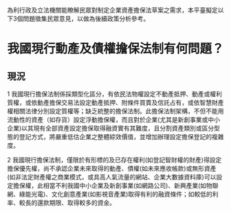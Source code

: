 為利行政及立法機關能瞭解民眾對制定企業資產擔保法草案之需求，本平臺擬定以下3個問題徵集民眾意見，以做為後續政策分析參考。

# 我國現行動產及債權擔保法制有何問題？
## 現況

1 我國現行擔保法制係採類型化區分，有依民法物權設定不動產抵押、動產或權利質權，或依動產擔保交易法設定動產抵押、附條件買賣及信託占有，或依智慧財產權相關法律分別設定質權等；缺乏統整的擔保法制。此擔保法制架構，不但不能用流動性的資產（如存貨）設定浮動擔保權，而且對於企業(尤其是新創事業或中小企業)以其現有全部資產設定擔保取得融資實有其難度，且分割資產類別或區分型態的登記方式，將嚴重低估企業之整體綜效價值，並增加辦理設定擔保登記的複雜度。

2 我國現行擔保法制，僅限於有形標的及已存在權利(如登記智財權的財產)得設定擔保優先權，尚不承認企業未來取得的動產、債權(如未來應收帳款)或無形資產(如非法定財產權之商業模式，或具高人氣流量的網站、企業大數據資料庫)可以設定擔保權，此相當不利我國中小企業及新創事業(如網路公司)、新興產業(如物聯網、綠能光電)、文化創意產業(如影視音產業)取得有利的融資條件；如較低的利率、較長的還款期限、取得較多的資金。

